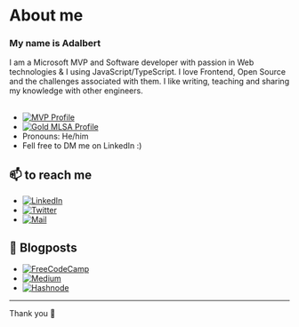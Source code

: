 # About me 

<!-- <h1 align="left" id="adalbertpungu-title">Hi there 👋🏽</h1> -->
<h3 align="left">My name is Adalbert</h3>
I am a Microsoft MVP and Software developer with passion in Web technologies & I using JavaScript/TypeScript. I love Frontend, Open Source and the challenges associated with them. I like writing, teaching and sharing my knowledge with other engineers.
<br><br>

<!-- <a href="#adalbertpungu-title">
  <img src="https://github-readme-stats.vercel.app/api?username=AdalbertPungu&show_icons=true&theme=react&count_private=true&include_all_commits=true" alt="Adalbert Pungu" align="right" />
</a> -->
- [![MVP Profile](https://img.shields.io/badge/Micosoft_MVP-Windows%20Insider%20🏆-blue?style=flat&logo=microsoft)](https://www.microsoft.com/en-us/windowsinsider/mvps/adalbert-pungu) &nbsp;
- [![Gold MLSA Profile](https://img.shields.io/badge/Gold-Microsoft%20Student%20Ambassador🏆-blue?style=flat&logo=microsoft)](https://studentambassadors.microsoft.com/en-US/studentambassadors/profile/070f61e0-5321-426d-93eb-bd3de87a4ae5) &nbsp;
- Pronouns: He/him
- Fell free to DM me on LinkedIn :)

## 📫 to reach me

<p align="left">

- <a href="https://www.linkedin.com/in/AdalbertPungu/"><img alt="LinkedIn" src="https://img.shields.io/badge/LinkedIn-AdalbertPungu-blue?style=flat-square&logo=linkedin"></a>
- <a href="https://twitter.com/AdalbertPungu"><img alt="Twitter" src="https://img.shields.io/badge/Twitter-AdalbertPungu-blue?style=flat-square&logo=twitter"></a>
- <a href="mailto:adalbertpungu@gmail.com"><img alt="Mail" src="https://img.shields.io/badge/Email-AdalbertPungu-blue?style=flat-square"></a>
</p>

## 📙 Blogposts

- <a href="https://www.freecodecamp.org/news/author/adalbertpungu"><img alt="FreeCodeCamp" src="https://img.shields.io/badge/FreeCodeCamp-AdalbertPungu-blue?style=flat-square&logo=FreeCodeCamp"></a>
- <a href="https://adalbertpungu.medium.com/"><img alt="Medium" src="https://img.shields.io/badge/Medium-AdalbertPungu-black?style=flat-square&logo=Medium"></a> 
- <a href="https://adalbertpungu.hashnode.dev/"><img alt="Hashnode" src="https://img.shields.io/badge/Hashnode-AdalbertPungu-blue?style=flat-square&logo=Hashnode"></a>

<hr>

Thank you 🙏
